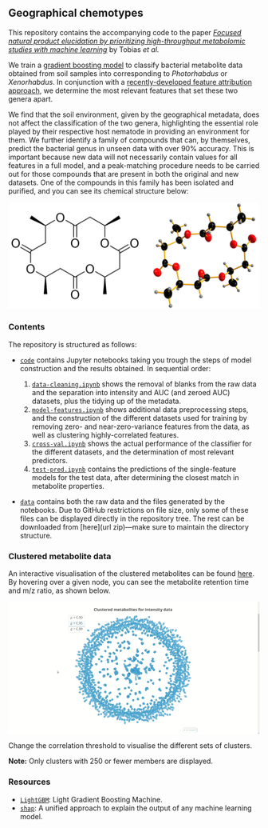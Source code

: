 ## Geographical chemotypes

This repository contains the accompanying code to the paper [*Focused natural product elucidation by prioritizing high-throughput metabolomic studies with machine learning*](https://biorxiv.org) by Tobias _et al._

We train a [gradient boosting model](#resources) to classify bacterial metabolite data obtained from soil samples into corresponding to _Photorhabdus_ or _Xenorhabdus_. In conjunction with a [recently-developed feature attribution approach](#resources), we determine the most relevant features that set these two genera apart.

We find that the soil environment, given by the geographical metadata, does not affect the classification of the two genera, highlighting the essential role played by their respective host nematode in providing an environment for them. We further identify a family of compounds that can, by themselves, predict the bacterial genus in unseen data with over 90% accuracy. This is important because new data will not necessarily contain values for all features in a full model, and a peak-matching procedure needs to be carried out for those compounds that are present in both the original and new datasets. One of the compounds in this family has been isolated and purified, and you can see its chemical structure below:

![chemical structure](./imgs/compound.png)

### Contents
The repository is structured as follows:
- [`code`](./code/) contains Jupyter notebooks taking you trough the steps of model construction and the results obtained. In sequential order:
    1. [`data-cleaning.ipynb`](./code/data-cleaning.ipynb) shows the removal of blanks from the raw data and the separation into intensity and AUC (and zeroed AUC) datasets, plus the tidying up of the metadata.
    2. [`model-features.ipynb`](./code/model-features.ipynb) shows additional data preprocessing steps, and the construction of the different datasets used for training by removing zero- and near-zero-variance features from the data, as well as clustering highly-correlated features.
    3. [`cross-val.ipynb`](./code/cross-val.ipynb) shows the actual performance of the classifier for the different datasets, and the determination of most relevant predictors.
    4. [`test-pred.ipynb`](./code/test-pred.ipynb) contains the predictions of the single-feature models for the test data, after determining the closest match in metabolite properties.

- [`data`](./data/) contains both the raw data and the files generated by the notebooks. Due to GitHub restrictions on file size, only some of these files can be displayed directly in the repository tree. The rest can be downloaded from [here](url zip)&mdash;make sure to maintain the directory structure.

### Clustered metabolite data

An interactive visualisation of the clustered metabolites can be found [here](https://cparrarojas.github.io/blog/2019/02/geographical-chemotypes/). By hovering over a given node, you can see the metabolite retention time and m/z ratio, as shown below.

<p align="center"><img src="./imgs/clusters.gif" align=middle width=1000px alt="animation clusters"></p>

Change the correlation threshold to visualise the different sets of clusters.

**Note:** Only clusters with 250 or fewer members are displayed.

### Resources

- [`LightGBM`](https://github.com/Microsoft/LightGBM): Light Gradient Boosting Machine.
- [`shap`](https://github.com/slundberg/shap): A unified approach to explain the output of any machine learning model.
